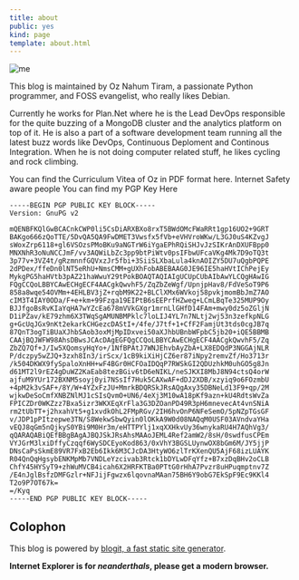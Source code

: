 ```yaml
---
title: about
public: yes
kind: page
template: about.html
---
```


![me](http://oz123.github.io/media/img/lustig.jpg)

This blog is maintained by Oz Nahum Tiram, a passionate Python programmer,
and FOSS evangelist, who really likes Debian.

Currently he works for Plan.Net where he is the Lead DevOps responsible for the
quite buzzing of a MongoDB cluster and the analytics platform on top of it.
He is also a part of a software development team running all the latest buzz
words like DevOps, Continuous Deploment and Continous Integration.
When he is not doing computer related stuff, he likes cycling and rock climbing.

You can find the Curriculum Vitea of Oz in PDF format here.
Internet Safety aware people
You can find my PGP Key Here

```
-----BEGIN PGP PUBLIC KEY BLOCK-----
Version: GnuPG v2

mQENBFKQlGwBCACnkCWP0li5CsDiARXBXo8rxT5BWdOMcFWaRRt1gp16UO2+9GRT
BAKgo666zQoTTE/5DvQA5QA9FwDMET3Vwsfx5fVb+eVHVroWKw/L3GJ0uS4KZvgJ
sWoxZrp6118+gl6VSOzsPMoBKu9aNGTrW6iYgaEPhRQiSHJvJzSIKrAnDXUFBpp0
MNXNhR3oNuNCCJmF/vv3AQWiLbZc3pp9btPiWtv0psIFbwUFcaVKg4Mk7D9oTQ3t
3p77v+3VZ4t/gRzmnnfGQVxzJr5fbi+3SiiSLXbaLula4knAOIZY5DU7uQgbPQPE
2dPDex/ffeDn0lNT5eRhU+NmsCMM+gUXhFobABEBAAG0JE96IE5haHVtIChPejEy
MykgPG5haHVtb3pAZ21haWwuY29tPokBOAQTAQIAIgUCUpCUbAIbAwYLCQgHAwIG
FQgCCQoLBBYCAwECHgECF4AACgkQwvhF5/ZqZbZeWgf/UpnjpHav8/FdVeSoT9P6
858a8wqe54OVMm+4EHLBV3jZ+rqbM9K22+BLClXMx6WVkoj58pvkjmomBbJmZ7AO
cIM3T4IAY0ODa/F+e+km+99Fzga19EIPtB6sEEPrfHZweg+LCmLBqTe325MUP9Oy
BJJfgoBsRvKIaYqHA7wYZcEa678mVVkGXgr1mrnLlGHfD14FAm+mwy0dz5oZGljN
D1iPZav/kE79zhm6X3TWqSgAMUNBMPklc7loLIJ4YL7n7NLtj2wj53n3zefkpNLG
g+GcUqJGx9nKt2ekarkCHGezcDAStI+/4fe/J7tf+1+CfF2FamjUt3tds0cgJB7q
87QnT3ogTiBUaXJhbSAob3oxMjMpIDxvei50aXJhbUBnbWFpbC5jb20+iQE5BBMB
CAAjBQJWFW98AhsDBwsJCAcDAgEGFQgCCQoLBBYCAwECHgECF4AACgkQwvhF5/Zq
ZbZQ7Qf+J/Iw5XQomsyHqYo+/1NfBPAtJ7WNJEhvbAyZbA+LX8EDQdP3NGGAjNLR
P/dczpy5wZJQ+3zxh8In3/irScx/1cB9kiXiHjCZ6er87iNpy2remvZf/Ho3713r
/k504DKWX9fySpaloXnHH+wF4BGr0HCFOaIDQqP7RWSkGI2QDUzhkM0uhGO5g8Jn
d61MT2l9rEZ4gDuWZ2KaEab8tezBGiv6tD6eNIKL/neSJKXI8MbJ8N94ctsQ4orW
ajfuM9YUr172BXNM5soyj0yi7NSsIf7Huk5CAXwAF+dDJ2XDB/xzyiq9o6FOzmbU
+4pM2k3vSAF+/8Y/W+4YZxFzJU+MmrkBDQRSkJRsAQgAxy35DBNeLd13F9+qp/2M
wjkwDeSoCmfXNBZNlMJ1cSIsQvmO+UN6/4eXj3M10wA18pKf9azn+kU4RdtsWvZa
FPICZDr0WKZzz7Bxa5izr3WKXEqXrFla3G3DZOanPD49R3pH6mnevecAt4vnSNiA
rm2tUbTT+j2hxahVt5+g1xvdkOhL2FMpRGv/2IH6hvOnP6NFeSemO/5pNZpTGsGF
v/JDP1pPItzepwe3TN/S8WekwSbwQyin0lOKkA9W0d08NAQqM0USF03AVndvaYHa
vEQJ8qGm5nQjkyS0YBi9M0Hr3m/eHTTPYlj1xqXXHkvUy36wnykaRU4H7AQhVg3/
qQARAQABiQEfBBgBAgAJBQJSkJRsAhsMAAoJEML4Ref2amW2/8sH/0swdfusCPEm
VYJGrM3lxiDffyCzqqf6WySDCEyoKod863/0xVhY3BGSLUynwOX8bGm6M/JY5jjP
DNsCaPsSkmE89VR7FxB2Eb6Ikk6M3CJcDA3HtyWO6zlTrKXenQU5AjF68izLUAYK
R04QnQqHgsybENKMpMb7VNDLeYzcivab3Rtck1bDYLwDFqYfz+B7xzDqBHv2oCLB
ChfY45HYSyT9+zhWuMVCB4icah6X2HRFKTBa0PTtG0rHhA7Pvzr8uHPuqmptnv7Z
/E4nJglBsfzDMFGzlr+NFJijFgwzx6lqovnaMAan75BH6Y9obG7EkSpF9Ec9KKl4
T2o9P7OT67k=
=/Kyq
-----END PGP PUBLIC KEY BLOCK-----
```

## Colophon

This blog is powered by [blogit, a fast static site generator][1].


__Internet Explorer is for *neanderthals*, please get a modern browser.__

[1]: https://github.com/oz123/blogit/
